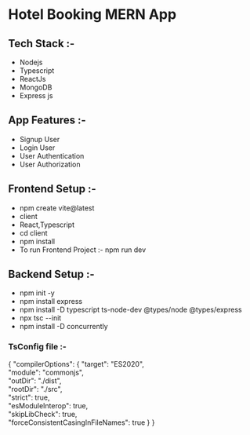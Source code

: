 # Hotel Booking MERN App

## Tech Stack :-
- Nodejs
- Typescript
- ReactJs
- MongoDB
- Express js


## App Features :-
- Signup User
- Login User
- User Authentication
- User Authorization


## Frontend Setup :-
- npm create vite@latest
- client
- React,Typescript
- cd client
- npm install
- To run Frontend Project :-  npm run dev



## Backend Setup :-
- npm init -y
- npm install express
- npm install -D typescript ts-node-dev @types/node @types/express
- npx tsc --init
- npm install -D concurrently



### TsConfig file :-
{
  "compilerOptions": {
    "target": "ES2020",                     
    "module": "commonjs",                  
    "outDir": "./dist",                    
    "rootDir": "./src",                    
    "strict": true,                        
    "esModuleInterop": true,               
    "skipLibCheck": true,                  
    "forceConsistentCasingInFileNames": true
  }
}